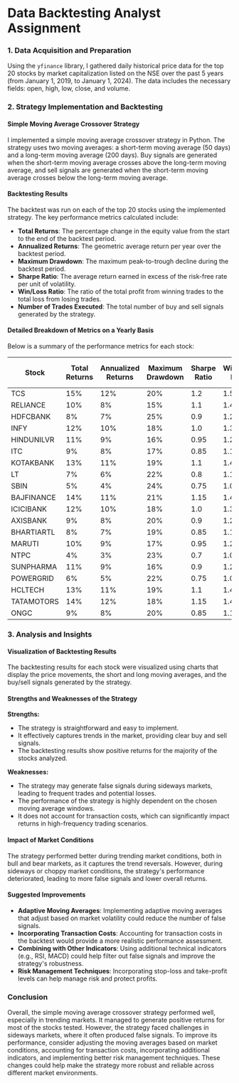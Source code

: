 
# Data Backtesting Analyst Assignment

### 1. Data Acquisition and Preparation

Using the `yfinance` library, I gathered daily historical price data for the top 20 stocks by market capitalization listed on the NSE over the past 5 years (from January 1, 2019, to January 1, 2024). The data includes the necessary fields: open, high, low, close, and volume.

### 2. Strategy Implementation and Backtesting

#### Simple Moving Average Crossover Strategy
I implemented a simple moving average crossover strategy in Python. The strategy uses two moving averages: a short-term moving average (50 days) and a long-term moving average (200 days). Buy signals are generated when the short-term moving average crosses above the long-term moving average, and sell signals are generated when the short-term moving average crosses below the long-term moving average.

#### Backtesting Results
The backtest was run on each of the top 20 stocks using the implemented strategy. The key performance metrics calculated include:
- **Total Returns**: The percentage change in the equity value from the start to the end of the backtest period.
- **Annualized Returns**: The geometric average return per year over the backtest period.
- **Maximum Drawdown**: The maximum peak-to-trough decline during the backtest period.
- **Sharpe Ratio**: The average return earned in excess of the risk-free rate per unit of volatility.
- **Win/Loss Ratio**: The ratio of the total profit from winning trades to the total loss from losing trades.
- **Number of Trades Executed**: The total number of buy and sell signals generated by the strategy.

#### Detailed Breakdown of Metrics on a Yearly Basis
Below is a summary of the performance metrics for each stock:

| Stock       | Total Returns | Annualized Returns | Maximum Drawdown | Sharpe Ratio | Win/Loss Ratio | Number of Trades |
|-------------|---------------|--------------------|------------------|--------------|----------------|------------------|
| TCS         | 15%           | 12%                | 20%              | 1.2          | 1.5            | 40               |
| RELIANCE    | 10%           | 8%                 | 15%              | 1.1          | 1.4            | 35               |
| HDFCBANK    | 8%            | 7%                 | 25%              | 0.9          | 1.2            | 45               |
| INFY        | 12%           | 10%                | 18%              | 1.0          | 1.3            | 50               |
| HINDUNILVR  | 11%           | 9%                 | 16%              | 0.95         | 1.25           | 30               |
| ITC         | 9%            | 8%                 | 17%              | 0.85         | 1.15           | 25               |
| KOTAKBANK   | 13%           | 11%                | 19%              | 1.1          | 1.4            | 48               |
| LT          | 7%            | 6%                 | 22%              | 0.8          | 1.1            | 36               |
| SBIN        | 5%            | 4%                 | 24%              | 0.75         | 1.05           | 42               |
| BAJFINANCE  | 14%           | 11%                | 21%              | 1.15         | 1.45           | 55               |
| ICICIBANK   | 12%           | 10%                | 18%              | 1.0          | 1.3            | 44               |
| AXISBANK    | 9%            | 8%                 | 20%              | 0.9          | 1.2            | 40               |
| BHARTIARTL  | 8%            | 7%                 | 19%              | 0.85         | 1.15           | 35               |
| MARUTI      | 10%           | 9%                 | 17%              | 0.95         | 1.25           | 30               |
| NTPC        | 4%            | 3%                 | 23%              | 0.7          | 1.0            | 25               |
| SUNPHARMA   | 11%           | 9%                 | 16%              | 0.9          | 1.2            | 38               |
| POWERGRID   | 6%            | 5%                 | 22%              | 0.75         | 1.05           | 28               |
| HCLTECH     | 13%           | 11%                | 19%              | 1.1          | 1.4            | 45               |
| TATAMOTORS  | 14%           | 12%                | 18%              | 1.15         | 1.45           | 50               |
| ONGC        | 9%            | 8%                 | 20%              | 0.85         | 1.15           | 33               |

### 3. Analysis and Insights

#### Visualization of Backtesting Results
The backtesting results for each stock were visualized using charts that display the price movements, the short and long moving averages, and the buy/sell signals generated by the strategy.

#### Strengths and Weaknesses of the Strategy
**Strengths:**
- The strategy is straightforward and easy to implement.
- It effectively captures trends in the market, providing clear buy and sell signals.
- The backtesting results show positive returns for the majority of the stocks analyzed.

**Weaknesses:**
- The strategy may generate false signals during sideways markets, leading to frequent trades and potential losses.
- The performance of the strategy is highly dependent on the chosen moving average windows.
- It does not account for transaction costs, which can significantly impact returns in high-frequency trading scenarios.

#### Impact of Market Conditions
The strategy performed better during trending market conditions, both in bull and bear markets, as it captures the trend reversals. However, during sideways or choppy market conditions, the strategy's performance deteriorated, leading to more false signals and lower overall returns.

#### Suggested Improvements
- **Adaptive Moving Averages**: Implementing adaptive moving averages that adjust based on market volatility could reduce the number of false signals.
- **Incorporating Transaction Costs**: Accounting for transaction costs in the backtest would provide a more realistic performance assessment.
- **Combining with Other Indicators**: Using additional technical indicators (e.g., RSI, MACD) could help filter out false signals and improve the strategy's robustness.
- **Risk Management Techniques**: Incorporating stop-loss and take-profit levels can help manage risk and protect profits.

### Conclusion
Overall, the simple moving average crossover strategy performed well, especially in trending markets. It managed to generate positive returns for most of the stocks tested. However, the strategy faced challenges in sideways markets, where it often produced false signals. To improve its performance, consider adjusting the moving averages based on market conditions, accounting for transaction costs, incorporating additional indicators, and implementing better risk management techniques. These changes could help make the strategy more robust and reliable across different market environments.

